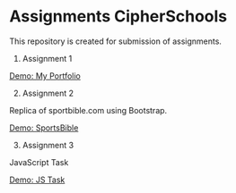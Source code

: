 # Assignments CipherSchools

This repository is created for submission of assignments.

1. Assignment 1

<a href="https://jagrawalyash.github.io/assignments/assignment-1/" target="_blank">Demo: My Portfolio</a>

2. Assignment 2

Replica of sportbible.com using Bootstrap.

<a href="https://jagrawalyash.github.io/assignments/assignment-2/" target="__blank">Demo: SportsBible</a>

3. Assignment 3

JavaScript Task

<a href="https://jagrawalyash.github.io/assignments/assignment-3/" target="__blank">Demo: JS Task</a>
